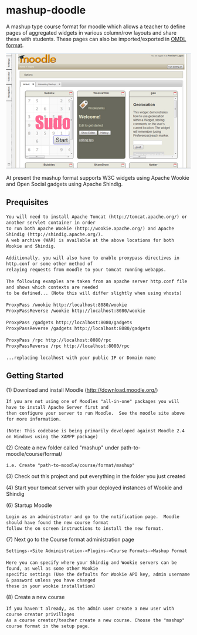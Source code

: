 mashup-doodle
=============

A mashup type course format for moodle which allows a teacher to define pages of aggregated widgets in various column/row layouts and share these with students.  These pages can also be imported/exported in <a href="http://omdl.org/">OMDL format</a>. 

![Alt text](screenshot.jpg "Mashup screenshot")

At present the mashup format supports W3C widgets using Apache Wookie and Open Social gadgets using Apache Shindig.

Prequisites
-----------

	You will need to install Apache Tomcat (http://tomcat.apache.org/) or another servlet container in order 
	to run both Apache Wookie (http://wookie.apache.org/) and Apache Shindig (http://shindig.apache.org/).
	A web archive (WAR) is available at the above locations for both Wookie and Shindig.
	
	Additionally, you will also have to enable proxypass directives in http.conf or some other method of
	relaying requests from moodle to your tomcat running webapps.
	
	The following examples are taken from an apache server http.conf file and shows which contexts are needed
	to be defined... (Note this will differ slightly when using vhosts)
	
	ProxyPass /wookie http://localhost:8080/wookie
	ProxyPassReverse /wookie http://localhost:8080/wookie

	ProxyPass /gadgets http://localhost:8080/gadgets
	ProxyPassReverse /gadgets http://localhost:8080/gadgets

	ProxyPass /rpc http://localhost:8080/rpc
	ProxyPassReverse /rpc http://localhost:8080/rpc
	
	...replacing localhost with your public IP or Domain name

Getting Started
---------------

(1) Download and install Moodle (http://download.moodle.org/)
	
	If you are not using one of Moodles "all-in-one" packages you will have to install Apache Server first and
	then configure your server to run Moodle.  See the moodle site above for more information.
	
	(Note: This codebase is being primarily developed against Moodle 2.4 on Windows using the XAMPP package)
	
(2) Create a new folder called "mashup" under path-to-moodle/course/format/

	i.e. Create "path-to-moodle/course/format/mashup"
	
(3) Check out this project and put everything in the folder you just created

(4) Start your tomcat server with your deployed instances of Wookie and Shindig

(6) Startup Moodle

	Login as an administrator and go to the notification page.  Moodle should have found the new course format 
	follow the on screen instructions to install the new format.

(7) Next go to the Course format administration page

	Settings->Site Administration->Plugins->Course Formats->Mashup Format
	
	Here you can specify where your Shindig and Wookie servers can be found, as well as some other Wookie 
	specific settings (Use the defaults for Wookie API key, admin username & password unless you have changed
	these in your wookie installation)	 
	
(8) Create a new course

	If you haven't already, as the admin user create a new user with course creator privillages
	As a course creator/teacher create a new course. Choose the "mashup" course format in the setup page.